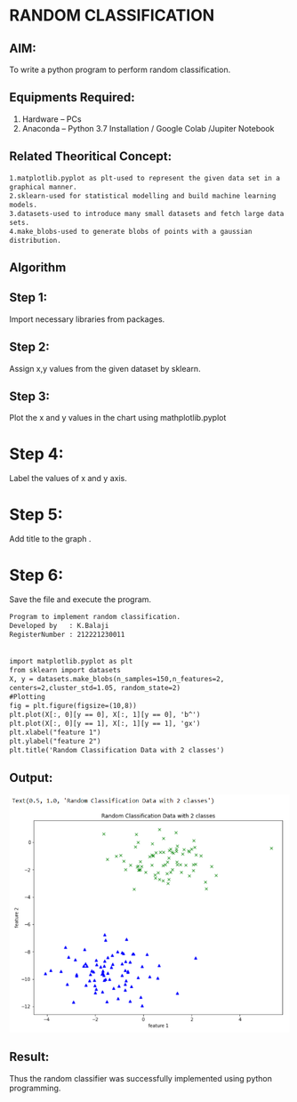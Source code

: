 # RANDOM CLASSIFICATION
## AIM:
To write a python program to perform random classification.

## Equipments Required:
1. Hardware – PCs
2. Anaconda – Python 3.7 Installation / Google Colab /Jupiter Notebook

## Related Theoritical Concept:
~~~
1.matplotlib.pyplot as plt-used to represent the given data set in a 
graphical manner. 
2.sklearn-used for statistical modelling and build machine learning models. 
3.datasets-used to introduce many small datasets and fetch large data sets. 
4.make_blobs-used to generate blobs of points with a gaussian distribution.
~~~ 
## Algorithm

##  Step 1:
Import necessary libraries from packages.
## Step 2:
Assign x,y values from the given dataset by sklearn.
## Step 3:
Plot the x and y values in the chart using mathplotlib.pyplot
# Step 4:
Label the values of x and y axis.
# Step 5:
Add title to the graph .
# Step 6:
Save the file and execute the program.

```
Program to implement random classification.
Developed by   : K.Balaji
RegisterNumber : 212221230011


import matplotlib.pyplot as plt
from sklearn import datasets
X, y = datasets.make_blobs(n_samples=150,n_features=2, centers=2,cluster_std=1.05, random_state=2)               
#Plotting
fig = plt.figure(figsize=(10,8))
plt.plot(X[:, 0][y == 0], X[:, 1][y == 0], 'b^')
plt.plot(X[:, 0][y == 1], X[:, 1][y == 1], 'gx')
plt.xlabel("feature 1")
plt.ylabel("feature 2")
plt.title('Random Classification Data with 2 classes')
```

## Output:
![Ex no 1.Random Classifier plot](123.png)


## Result:
Thus the random classifier was successfully implemented using python programming.
